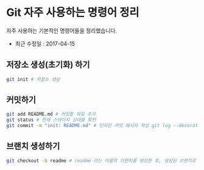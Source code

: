 # Git 자주 사용하는 명령어 정리
자주 사용하는 기본적인 명령어들을 정리했습니다.
- 최근 수정일 : 2017-04-15

## 저장소 생성(초기화) 하기
```bash
git init # 저장소 생성
```

## 커밋하기
```bash
git add README.md # 커밋할 파일 추가
git status # 현재 스테이지 상태를 확인
git commit -m "init: README.md" # 인라인 커밋 메시지 작성 git log --decorate=full --oneline --graph # 커밋 로그 확인
```

## 브랜치 생성하기
```bash
git checkout -b readme # readme 라는 이름의 브랜치를 생성한 후, 생성된 브랜치로 체크아웃
```
